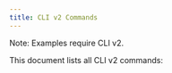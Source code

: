 ```yaml
---
title: CLI v2 Commands
---
```


<p class="note">Note: Examples require CLI v2.</p>

This document lists all CLI v2 commands:
